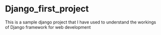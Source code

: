 # Django_first_project
This is a sample django project that I have used to understand the workings of Django framework for web development 
